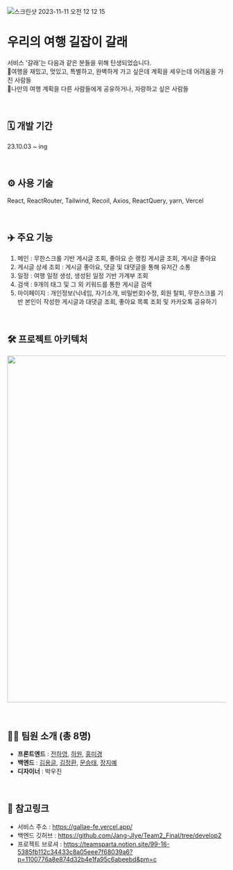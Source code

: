![스크린샷 2023-11-11 오전 12 12 15](https://github.com/hyj01230/gallae_fe/assets/134766917/de3638b5-fec7-450d-b6fb-451ed51ea14e)

# 우리의 여행 길잡이 갈래
서비스 '갈래'는 다음과 같은 분들을 위해 탄생되었습니다.  
🤔여행을 재밌고, 멋있고, 특별하고, 완벽하게 가고 싶은데 계획을 세우는데 어려움을 가진 사람들  
🤩나만의 여행 계획을 다른 사람들에게 공유하거나, 자랑하고 싶은 사람들  

<br/>

## 🗓️ 개발 기간
23.10.03 ~ ing

<br/>

## ⚙️ 사용 기술
React, ReactRouter, Tailwind, Recoil, Axios, ReactQuery, yarn, Vercel

<br/>

## ✈️ 주요 기능 
1. 메인 : 무한스크롤 기반 게시글 조회, 좋아요 순 랭킹 게시글 조회, 게시글 좋아요
2. 게시글 상세 조회 : 게시글 좋아요, 댓글 및 대댓글을 통해 유저간 소통
3. 일정 : 여행 일정 생성, 생성된 일정 기반 가계부 조회
4. 검색 : 9개의 태그 및 그 외 키워드를 통한 게시글 검색
5. 마이페이지 : 개인정보(닉네임, 자기소개, 비밀번호)수정, 회원 탈퇴, 무한스크롤 기반 본인이 작성한 게시글과 대댓글 조회, 좋아요 목록 조회 및 카카오톡 공유하기

<br/>

## 🛠️ 프로젝트 아키텍처
<p>
  <img src="https://github.com/hyj01230/gallae_fe/assets/134766917/5a9d63c1-ddc5-44e9-b38c-694905a9092b" width="800" />
</p>

<br/>

## 🙋‍♀️ 팀원 소개 (총 8명)
- **프론트엔드** : [전하영](https://github.com/hyj01230), [허원](https://github.com/Heo-won), [홍미경](https://github.com/nvnhong)
- **백엔드** : [김용글](https://github.com/kimyounggeul), [김정환](https://github.com/rokmc1249), [문승태](https://github.com/seungtaemoon), [장지예](https://github.com/Jang-JIye)
- **디자이너** : 박우진

<br/>

## 📎 참고링크
- 서비스 주소 : https://gallae-fe.vercel.app/
- 백엔드 깃허브 : https://github.com/Jang-JIye/Team2_Final/tree/develop2
- 프로젝트 브로셔 : https://teamsparta.notion.site/99-16-5385fb112c34433c8a05eee7f68039a6?p=1100776a8e874d32b4e1fa95c6abeebd&pm=c
